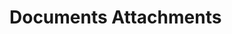 <script setup>
import SwaggerUI from "../../swagger/view/SwaggerUI.vue"
import swaggerExistsJson from "../../swagger/json/general.documents-attachments-exists.json";
import swaggerThumbnailJson from "../../swagger/json/general.documents-attachments-thumbnail.json";
import swaggerGetJson from "../../swagger/json/general.documents-attachments-get.json";
import swaggerListJson from "../../swagger/json/general.documents-attachments-list.json";
import swaggerUpdateJson from "../../swagger/json/general.documents-attachments-update.json";

const swaggerExistsSpecs = [
  { json: swaggerExistsJson, domId:"exists" },
];
const swaggerThumbnailSpecs = [
  { json: swaggerThumbnailJson, domId:"thumbnail" },
];
const swaggerGetSpecs = [
  { json: swaggerGetJson, domId:"get" },
];
const swaggerListSpecs = [
  { json: swaggerListJson, domId:"list", protected: true },
];
const swaggerUpdateSpecs = [
  { json: swaggerUpdateJson, domId:"update", protected: true },
];
</script>

# Documents Attachments

<!--@include: ../../components/general/documents-attachments/exists.md-->

<!--@include: ../../components/general/documents-attachments/thumbnail.md-->

<!--@include: ../../components/general/documents-attachments/get.md-->

<!--@include: ../../components/general/documents-attachments/list.md-->

<!--@include: ../../components/general/documents-attachments/update.md-->
